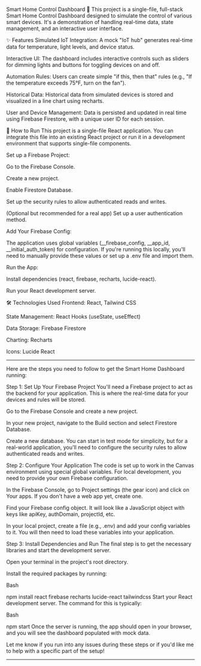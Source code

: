 Smart Home Control Dashboard 🏡
This project is a single-file, full-stack Smart Home Control Dashboard designed to simulate the control of various smart devices. It's a demonstration of handling real-time data, state management, and an interactive user interface.

✨ Features
Simulated IoT Integration: A mock "IoT hub" generates real-time data for temperature, light levels, and device status.

Interactive UI: The dashboard includes interactive controls such as sliders for dimming lights and buttons for toggling devices on and off.

Automation Rules: Users can create simple "if this, then that" rules (e.g., "If the temperature exceeds 75°F, turn on the fan").

Historical Data: Historical data from simulated devices is stored and visualized in a line chart using recharts.

User and Device Management: Data is persisted and updated in real time using Firebase Firestore, with a unique user ID for each session.

🚀 How to Run
This project is a single-file React application. You can integrate this file into an existing React project or run it in a development environment that supports single-file components.

Set up a Firebase Project:

Go to the Firebase Console.

Create a new project.

Enable Firestore Database.

Set up the security rules to allow authenticated reads and writes.

(Optional but recommended for a real app) Set up a user authentication method.

Add Your Firebase Config:

The application uses global variables (__firebase_config, __app_id, __initial_auth_token) for configuration. If you're running this locally, you'll need to manually provide these values or set up a .env file and import them.

Run the App:

Install dependencies (react, firebase, recharts, lucide-react).

Run your React development server.

🛠️ Technologies Used
Frontend: React, Tailwind CSS

State Management: React Hooks (useState, useEffect)

Data Storage: Firebase Firestore

Charting: Recharts

Icons: Lucide React

---

Here are the steps you need to follow to get the Smart Home Dashboard running:

Step 1: Set Up Your Firebase Project
You'll need a Firebase project to act as the backend for your application. This is where the real-time data for your devices and rules will be stored.

Go to the Firebase Console and create a new project.

In your new project, navigate to the Build section and select Firestore Database.

Create a new database. You can start in test mode for simplicity, but for a real-world application, you'll need to configure the security rules to allow authenticated reads and writes.

Step 2: Configure Your Application
The code is set up to work in the Canvas environment using special global variables. For local development, you need to provide your own Firebase configuration.

In the Firebase Console, go to Project settings (the gear icon) and click on Your apps. If you don't have a web app yet, create one.

Find your Firebase config object. It will look like a JavaScript object with keys like apiKey, authDomain, projectId, etc.

In your local project, create a file (e.g., .env) and add your config variables to it. You will then need to load these variables into your application.

Step 3: Install Dependencies and Run
The final step is to get the necessary libraries and start the development server.

Open your terminal in the project's root directory.

Install the required packages by running:

Bash

npm install react firebase recharts lucide-react tailwindcss
Start your React development server. The command for this is typically:

Bash

npm start
Once the server is running, the app should open in your browser, and you will see the dashboard populated with mock data.

Let me know if you run into any issues during these steps or if you'd like me to help with a specific part of the setup!

---
